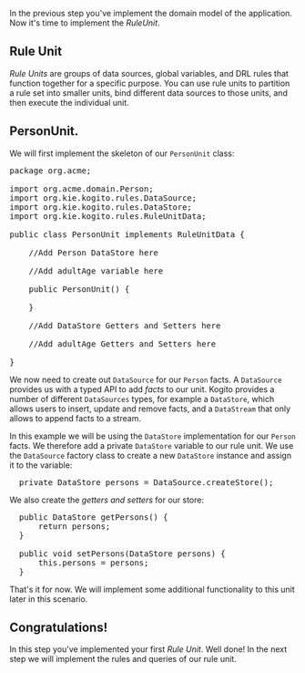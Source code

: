 In the previous step you've implement the domain model of the application. Now it's time to implement the _RuleUnit_.

## Rule Unit

_Rule Units_ are groups of data sources, global variables, and DRL rules that function together for a specific purpose. You can use rule units to partition a rule set into smaller units, bind different data sources to those units, and then execute the individual unit.

## PersonUnit.

We will first implement the skeleton of our `PersonUnit` class:

<pre class="file" data-filename="./adult-service/src/main/java/org/acme/PersonUnit.java" data-target="replace">
package org.acme;

import org.acme.domain.Person;
import org.kie.kogito.rules.DataSource;
import org.kie.kogito.rules.DataStore;
import org.kie.kogito.rules.RuleUnitData;

public class PersonUnit implements RuleUnitData {

    //Add Person DataStore here

    //Add adultAge variable here

    public PersonUnit() {

    }

    //Add DataStore Getters and Setters here

    //Add adultAge Getters and Setters here

}
</pre>

We now need to create out `DataSource` for our `Person` facts. A `DataSource` provides us with a typed API to add _facts_ to our unit. Kogito provides a number of different `DataSources` types, for example a `DataStore`, which allows users to insert, update and remove facts, and a `DataStream` that only allows to append facts to a stream.

In this example we will be using the `DataStore` implementation for our `Person` facts. We therefore add a private `DataStore` variable to our rule unit. We use the `DataSource` factory class to create a new `DataStore` instance and assign it to the variable:

<pre class="file" data-filename="./service-task/src/main/java/org/acme/TextProcessor.java" data-target="insert" data-marker="//Add Person Data Store here">
  private DataStore<Person> persons = DataSource.createStore();
</pre>

We also create the _getters and setters_ for our store:

<pre class="file" data-filename="./service-task/src/main/java/org/acme/TextProcessor.java" data-target="insert" data-marker="//Add DataStore Getters and Setters here">
  public DataStore<Person> getPersons() {
      return persons;
  }

  public void setPersons(DataStore<Person> persons) {
      this.persons = persons;
  }
</pre>

That's it for now. We will implement some additional functionality to this unit later in this scenario.

## Congratulations!

In this step you've implemented your first _Rule Unit_. Well done! In the next step we will implement the rules and queries of our rule unit.
